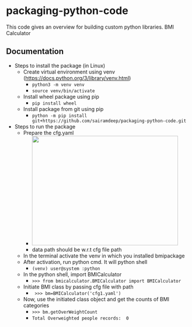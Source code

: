 # packaging-python-code
This code gives an overview for building custom python libraries.
BMI Calculator  
## Documentation
* Steps to install the package (in Linux)
  * Create virtual environment using venv (https://docs.python.org/3/library/venv.html)
    * ``` python3 -m venv venv ```
    * ``` source venv/bin/activate ```  
  * Install wheel package using pip
    * ``` pip install wheel ```
  * Install package from git using pip 
    * ```python -m pip install git+https://github.com/sairamdeep/packaging-python-code.git ```  
* Steps to run the package
  * Prepare the cfg.yaml
    * <img src="https://user-images.githubusercontent.com/22652457/156877123-d514fba4-bbe5-447c-83a7-2e58cef06360.png"  width="400" height="300"> 
    * data path should be w.r.t cfg file path
  * In the terminal activate the venv in which you installed bmipackage
  * After activation, run python cmd. It will python shell
    * ```(venv) user@system :python``` 
  * In the python shell, import BMICalculator
    * ``` >>> from bmicalculator.BMICalculator import BMICalculator ```  
  * Initiate BMI class by passing cfg file with path
    * ``` >>> bm=BMICalculator('cfg1.yaml')```
  * Now, use the initiated class object and get the counts of BMI categories
    * ``` >>> bm.getOverWeightCount ```
    * ```Total Overweighted people records:  0 ```
